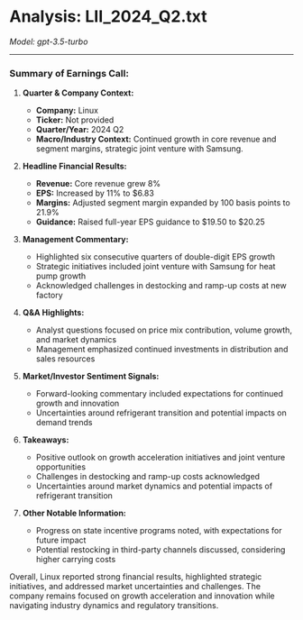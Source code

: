 # Analysis: LII_2024_Q2.txt

*Model: gpt-3.5-turbo*

---

### Summary of Earnings Call:

1. **Quarter & Company Context:**
   - **Company:** Linux
   - **Ticker:** Not provided
   - **Quarter/Year:** 2024 Q2
   - **Macro/Industry Context:** Continued growth in core revenue and segment margins, strategic joint venture with Samsung.

2. **Headline Financial Results:**
   - **Revenue:** Core revenue grew 8%
   - **EPS:** Increased by 11% to $6.83
   - **Margins:** Adjusted segment margin expanded by 100 basis points to 21.9%
   - **Guidance:** Raised full-year EPS guidance to $19.50 to $20.25

3. **Management Commentary:**
   - Highlighted six consecutive quarters of double-digit EPS growth
   - Strategic initiatives included joint venture with Samsung for heat pump growth
   - Acknowledged challenges in destocking and ramp-up costs at new factory

4. **Q&A Highlights:**
   - Analyst questions focused on price mix contribution, volume growth, and market dynamics
   - Management emphasized continued investments in distribution and sales resources

5. **Market/Investor Sentiment Signals:**
   - Forward-looking commentary included expectations for continued growth and innovation
   - Uncertainties around refrigerant transition and potential impacts on demand trends

6. **Takeaways:**
   - Positive outlook on growth acceleration initiatives and joint venture opportunities
   - Challenges in destocking and ramp-up costs acknowledged
   - Uncertainties around market dynamics and potential impacts of refrigerant transition

7. **Other Notable Information:**
   - Progress on state incentive programs noted, with expectations for future impact
   - Potential restocking in third-party channels discussed, considering higher carrying costs

Overall, Linux reported strong financial results, highlighted strategic initiatives, and addressed market uncertainties and challenges. The company remains focused on growth acceleration and innovation while navigating industry dynamics and regulatory transitions.